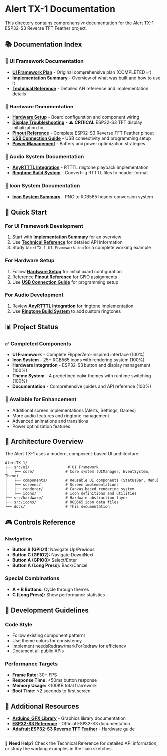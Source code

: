 # Alert TX-1 Documentation

This directory contains comprehensive documentation for the Alert TX-1 ESP32-S3 Reverse TFT Feather project.

## 📚 Documentation Index

### 🎨 UI Framework Documentation
- **[UI Framework Plan](ui-framework-plan.md)** - Original comprehensive plan (COMPLETED ✅)
- **[Implementation Summary](UI_FRAMEWORK_IMPLEMENTATION_SUMMARY.md)** - Overview of what was built and how to use it
- **[Technical Reference](UI_FRAMEWORK_TECHNICAL_REFERENCE.md)** - Detailed API reference and implementation details

### 🔧 Hardware Documentation  
- **[Hardware Setup](hardware-setup.md)** - Board configuration and component wiring
- **[Display Troubleshooting](display-troubleshooting.md)** - ⚠️ **CRITICAL** ESP32-S3 TFT display initialization fix
- **[Pinout Reference](pinout-reference.md)** - Complete ESP32-S3 Reverse TFT Feather pinout
- **[USB Connection Guide](usb-connection-guide.md)** - USB connectivity and programming setup
- **[Power Management](power-management.md)** - Battery and power optimization strategies

### 🎵 Audio System Documentation
- **[AnyRTTTL Integration](anyrtttl-integration.md)** - RTTTL ringtone playback implementation
- **[Ringtone Build System](ringtone-build-system.md)** - Converting RTTTL files to header format

### 🎨 Icon System Documentation
- **[Icon System Summary](ICON_SYSTEM_SUMMARY.md)** - PNG to RGB565 header conversion system

## 🚀 Quick Start

### For UI Framework Development
1. Start with **[Implementation Summary](UI_FRAMEWORK_IMPLEMENTATION_SUMMARY.md)** for an overview
2. Use **[Technical Reference](UI_FRAMEWORK_TECHNICAL_REFERENCE.md)** for detailed API information
3. Study `AlertTX-1_UI_Framework.ino` for a complete working example

### For Hardware Setup
1. Follow **[Hardware Setup](hardware-setup.md)** for initial board configuration
2. Reference **[Pinout Reference](pinout-reference.md)** for GPIO assignments
3. Use **[USB Connection Guide](usb-connection-guide.md)** for programming setup

### For Audio Development
1. Review **[AnyRTTTL Integration](anyrtttl-integration.md)** for ringtone implementation
2. Use **[Ringtone Build System](ringtone-build-system.md)** to add custom ringtones

## 📊 Project Status

### ✅ Completed Components
- **UI Framework** - Complete FlipperZero-inspired interface (100%)
- **Icon System** - 25+ RGB565 icons with rendering system (100%)
- **Hardware Integration** - ESP32-S3 button and display management (100%)
- **Theme System** - 4 predefined color themes with runtime switching (100%)
- **Documentation** - Comprehensive guides and API reference (100%)

### 🔄 Available for Enhancement
- Additional screen implementations (Alerts, Settings, Games)
- More audio features and ringtone management
- Advanced animations and transitions
- Power optimization features

## 🎯 Architecture Overview

The Alert TX-1 uses a modern, component-based UI architecture:

```
AlertTX-1/
├── src/ui/                 # UI Framework
│   ├── core/              # Core system (UIManager, EventSystem, Theme)
│   ├── components/        # Reusable UI components (StatusBar, Menu)
│   ├── screens/           # Screen implementations
│   ├── renderer/          # Canvas-based rendering system
│   └── icons/             # Icon definitions and utilities
├── src/hardware/          # Hardware abstraction layer
├── src/icons/             # RGB565 icon data files
└── docs/                  # This documentation
```

## 🎮 Controls Reference

### Navigation
- **Button B (GPIO1):** Navigate Up/Previous
- **Button C (GPIO2):** Navigate Down/Next  
- **Button A (GPIO0):** Select/Enter
- **Button A (Long Press):** Back/Cancel

### Special Combinations
- **A + B Buttons:** Cycle through themes
- **C (Long Press):** Show performance statistics

## 🔧 Development Guidelines

### Code Style
- Follow existing component patterns
- Use theme colors for consistency
- Implement needsRedraw/markForRedraw for efficiency
- Document all public APIs

### Performance Targets
- **Frame Rate:** 30+ FPS
- **Response Time:** <50ms button response
- **Memory Usage:** <100KB total framework
- **Boot Time:** <2 seconds to first screen

## 📖 Additional Resources

- **[Arduino_GFX Library](https://github.com/moononournation/Arduino_GFX)** - Graphics library documentation
- **[ESP32-S3 Reference](https://docs.espressif.com/projects/esp-idf/en/latest/esp32s3/)** - Official ESP32-S3 documentation
- **[Adafruit ESP32-S3 Reverse TFT Feather](https://learn.adafruit.com/adafruit-esp32-s3-reverse-tft-feather)** - Hardware guide

---

**📧 Need Help?** Check the Technical Reference for detailed API information, or study the working examples in the main sketches.
